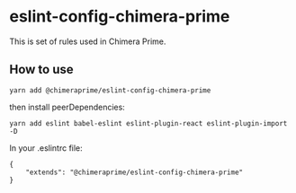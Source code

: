 # eslint-config-chimera-prime

This is set of rules used in Chimera Prime.

## How to use

```
yarn add @chimeraprime/eslint-config-chimera-prime
```

then install peerDependencies:

```
yarn add eslint babel-eslint eslint-plugin-react eslint-plugin-import -D
```

In your .eslintrc file:
```
{
    "extends": "@chimeraprime/eslint-config-chimera-prime"
}
```
